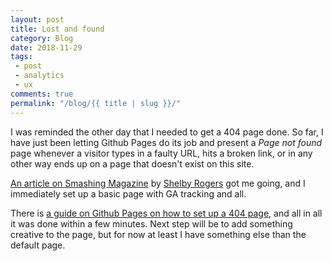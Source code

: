 ```yaml
---
layout: post
title: Lost and found
category: Blog
date: 2018-11-29
tags:
 - post
 - analytics
 - ux
comments: true
permalink: "/blog/{{ title | slug }}/"
---
```


I was reminded the other day that I needed to get a 404 page done. So far, I have just been letting Github Pages do its job and present a *Page not found* page whenever a visitor types in a faulty URL, hits a broken link, or in any other way ends up on a page that doesn't exist on this site.

[An article on Smashing Magazine](https://www.smashingmagazine.com/2018/11/the-101-course-on-crafting-404-pages/) by [Shelby Rogers](https://twitter.com/solodev) got me going, and I immediately set up a basic page with GA tracking and all.

There is [a guide on Github Pages on how to set up a 404 page](https://help.github.com/articles/creating-a-custom-404-page-for-your-github-pages-site/), and all in all it was done within a few minutes. Next step will be to add something creative to the page, but for now at least I have something else than the default page.


